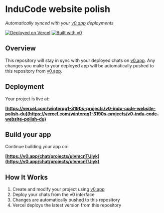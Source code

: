# InduCode website polish

*Automatically synced with your [v0.app](https://v0.app) deployments*

[![Deployed on Vercel](https://img.shields.io/badge/Deployed%20on-Vercel-black?style=for-the-badge&logo=vercel)](https://vercel.com/winterqq1-3190s-projects/v0-indu-code-website-polish-du)
[![Built with v0](https://img.shields.io/badge/Built%20with-v0.app-black?style=for-the-badge)](https://v0.app/chat/projects/uIvmcnTUiyk)

## Overview

This repository will stay in sync with your deployed chats on [v0.app](https://v0.app).
Any changes you make to your deployed app will be automatically pushed to this repository from [v0.app](https://v0.app).

## Deployment

Your project is live at:

**[https://vercel.com/winterqq1-3190s-projects/v0-indu-code-website-polish-du](https://vercel.com/winterqq1-3190s-projects/v0-indu-code-website-polish-du)**

## Build your app

Continue building your app on:

**[https://v0.app/chat/projects/uIvmcnTUiyk](https://v0.app/chat/projects/uIvmcnTUiyk)**

## How It Works

1. Create and modify your project using [v0.app](https://v0.app)
2. Deploy your chats from the v0 interface
3. Changes are automatically pushed to this repository
4. Vercel deploys the latest version from this repository